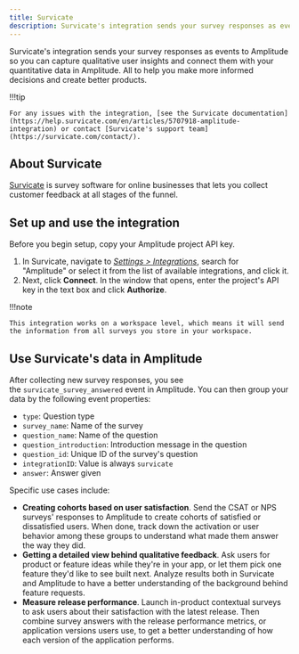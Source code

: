```yaml
---
title: Survicate
description: Survicate's integration sends your survey responses as events to Amplitude so you can capture qualitative user insights and connect them with your quantitative data in Amplitude.
---
```


Survicate's integration sends your survey responses as events to Amplitude so you can capture qualitative user insights and connect them with your quantitative data in Amplitude. All to help you make more informed decisions and create better products.

!!!tip

    For any issues with the integration, [see the Survicate documentation](https://help.survicate.com/en/articles/5707918-amplitude-integration) or contact [Survicate's support team](https://survicate.com/contact/).

## About Survicate

[Survicate](https://survicate.com/) is survey software for online businesses that lets you collect customer feedback at all stages of the funnel. 

## Set up and use the integration

Before you begin setup, copy your Amplitude project API key.

1. In Survicate, navigate to [*Settings > Integrations*](https://panel.survicate.com/#/o/0/w/0/settings/integrations/), search for "Amplitude" or select it from the list of available integrations, and click it.
2. Next, click **Connect**. In the window that opens, enter the project's API key in the text box and click **Authorize**.

!!!note 

    This integration works on a workspace level, which means it will send the information from all surveys you store in your workspace.

## Use Survicate's data in Amplitude

After collecting new survey responses, you see the `survicate_survey_answered` event in Amplitude. You can then group your data by the following event properties:

- `type`: Question type
- `survey_name`: Name of the survey
- `question_name`: Name of the question
- `question_introduction`: Introduction message in the question
- `question_id`: Unique ID of the survey's question
- `integrationID`: Value is always `survicate`
- `answer`: Answer given

Specific use cases include:

- **Creating cohorts based on user satisfaction**. Send the CSAT or NPS surveys' responses to Amplitude to create cohorts of satisfied or dissatisfied users. When done, track down the activation or user behavior among these groups to understand what made them answer the way they did.
- **Getting a detailed view behind qualitative feedback**. Ask users for product or feature ideas while they're in your app, or let them pick one feature they'd like to see built next. Analyze results both in Survicate and Amplitude to have a better understanding of the background behind feature requests.
- **Measure release performance**. Launch in-product contextual surveys to ask users about their satisfaction with the latest release. Then combine survey answers with the release performance metrics, or application versions users use, to get a better understanding of how each version of the application performs.
